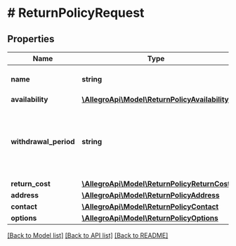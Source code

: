 # # ReturnPolicyRequest

## Properties

Name | Type | Description | Notes
------------ | ------------- | ------------- | -------------
**name** | **string** | Return policy name. |
**availability** | [**\AllegroApi\Model\ReturnPolicyAvailability**](ReturnPolicyAvailability.md) |  |
**withdrawal_period** | **string** | Period in ISO 8601 format. Only periods in full days are accepted. | [optional]
**return_cost** | [**\AllegroApi\Model\ReturnPolicyReturnCost**](ReturnPolicyReturnCost.md) |  |
**address** | [**\AllegroApi\Model\ReturnPolicyAddress**](ReturnPolicyAddress.md) |  |
**contact** | [**\AllegroApi\Model\ReturnPolicyContact**](ReturnPolicyContact.md) |  | [optional]
**options** | [**\AllegroApi\Model\ReturnPolicyOptions**](ReturnPolicyOptions.md) |  |

[[Back to Model list]](../../README.md#models) [[Back to API list]](../../README.md#endpoints) [[Back to README]](../../README.md)
